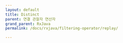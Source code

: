 ```yaml
---
layout: default
title: Distinct
parent: 연결 관찰자 연산자
grand_parent: RxJava
permalink: /docs/rxjava/filtering-operator/replay/

---
```








